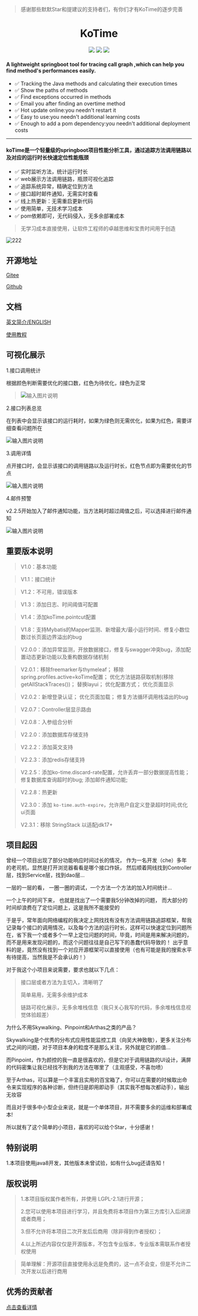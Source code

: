 
> 感谢那些默默Star和提建议的支持者们，有你们才有KoTime的逐步完善


<div align="center">
    <h1 >KoTime</h1> 
</div>

<div align="center">
    <img src='https://shields.io/badge/version-2.3.7-green.svg'>
    <img src='https://shields.io/badge/author-Chang Zhang-dbab09.svg'>
    <img src='https://shields.io/badge/dependencies-Spring|aspectjweaver|tomcat|UIKit|Metricflow-r.svg'>
</div>


<h4>A lightweight springboot tool for tracing call graph ,which can help you find method's performances easily.</h4>

- ✅ Tracking the Java methods and calculating their execution times
- ✅ Show the paths of methods
- ✅ Find exceptions occurred in methods
- ✅ Email you after finding an overtime method
- ✅ Hot update online:you needn't restart it
- ✅ Easy to use:you needn't additional learning costs
- ✅ Enough to add a pom dependency:you needn't additional deployment costs

---


<h4>koTime是一个轻量级的springboot项目性能分析工具，通过追踪方法调用链路以及对应的运行时长快速定位性能瓶颈</h4>

- ✅ 实时监听方法，统计运行时长
- ✅ web展示方法调用链路，瓶颈可视化追踪
- ✅ 追踪系统异常，精确定位到方法
- ✅ 接口超时邮件通知，无需实时查看
- ✅ 线上热更新：无需重启更新代码
- ✅ 使用简单，无技术学习成本
- ✅ pom依赖即可，无代码侵入，无多余部署成本



> 无学习成本直接使用，让软件工程师的卓越思维和宝贵时间用于创造


![222](docs/kotime.gif)

## 开源地址

[Gitee](https://gitee.com/huoyo/ko-time.git)

[Github](https://github.com/huoyo/ko-time.git)


## 文档

[英文简介/ENGLISH](README-EN.md)

[使用教程](http://www.kotime.cn/?source=git)




## 可视化展示

1.接口调用统计

根据颜色判断需要优化的接口数，红色为待优化，绿色为正常

> ![输入图片说明](docs/v220/syz.png)

2.接口列表总览

在列表中会显示该接口的运行耗时，如果为绿色则无需优化，如果为红色，需要详细查看问题所在

![输入图片说明](docs/v201/apis.png)

3.调用详情

点开接口时，会显示该接口的调用链路以及运行时长，红色节点即为需要优化的节点

![输入图片说明](docs/v204/ff.png)

4.邮件预警

v2.2.5开始加入了邮件通知功能，当方法耗时超过阈值之后，可以选择进行邮件通知

![输入图片说明](docs/v200/image.png)

## 重要版本说明

> V1.0：基本功能

> V1.1：接口统计

> V1.2：不可用，错误版本

> V1.3：添加日志、时间阈值可配置

> V1.4：添加koTime.pointcut配置

> V1.8：支持Mybatis的Mapper监测、新增最大/最小运行时间、修复小数位数过长页面边界溢出的bug

> V2.0.0：添加异常监测，开放数据接口，修复与swagger冲突bug，添加配置动态更新功能以及重构数据存储机制

> V2.0.1：移除freemarker与thymeleaf；
         移除spring.profiles.active=koTime配置；
         优化方法链路获取机制(移除getAllStackTraces())；
         替换layui；
         优化配置方式；
         优化页面显示

> V2.0.2：新增登录认证；
          优化页面加载；
          修复方法循环调用栈溢出的bug

> V2.0.7：Controller层显示路由

> V2.0.8：入参组合分析

> V2.2.0：添加数据库存储支持

> V2.2.2：添加英文支持

> V2.2.3：添加redis存储支持

> V2.2.5：添加ko-time.discard-rate配置，允许丢弃一部分数据提高性能；
            修复数据库查询超时的bug;
            添加邮件通知功能;

> V2.2.8：热更新
> 
> V2.3.0：添加 `ko-time.auth-expire`，允许用户自定义登录超时时间;优化ui页面
>
> V2.3.1：移除 StringStack 以适配jdk17+

## 项目起因

曾经一个项目出现了部分功能响应时间过长的情况，
作为一名开发（che）多年的老司机，显然是打开浏览器看看是哪个接口作妖，
然后顺着网线找到Controller层，找到Service层，找到dao层...

一层的一层的看， 一圈一圈的调试，一个方法一个方法的加入时间统计...

一个上午的时间下来， 也就是找出了一个需要我5分钟改掉的问题， 而大部分的时间却浪费在了定位问题上，这是我所不能接受的

于是乎，常年面向网络编程的我决定上网找找有没有方法调用链路追踪框架，帮我记录每个接口的调用情况，以及每个方法的运行时长，这样可以快速定位到问题所在，省下我一个或者多个一早上定位问题的时间，毕竟，时间是用来解决问题的，而不是用来发现问题的，而这个问题往往是自己写下的愚蠢代码导致的！
出乎意料的是，竟然没有找到一个对应开源框架可以直接使用（也有可能是我的搜索水平有待提高，当然我是不会承认的！）

对于我这个小项目来说需要，要求也就以下几点：

> 接口层或者方法为主切入，清晰明了
> 
> 简单易用，无需多余维护成本
>
> 链路可视化展示，无多余堆栈信息（我只关心我写的代码，多余堆栈信息视觉体验超差）
> 

为什么不用Skywalking、Pinpoint和Arthas之类的产品？

Skywalking是个优秀的分布式应用性能监控工具（向吴大神致敬），更多关注分布式之间的问题，对于项目本身的粒度不是那么关注，另外就是它的颜值...

而Pinpoint，作为颜控的我一直是很喜欢的，但是它对于调用链路的UI设计，满屏的代码密集让我已经找不到我的方法在哪里了（主观感受，不喜勿喷）

至于Arthas，可以算是一个丰富且实用的百宝箱了，你可以在需要的时候取出命令来实现程序的各种诊断，但终归是即用即动手（其实我不想每次都动手），输出无妆容

而且对于很多中小型企业来说，就是一个单体项目，并不需要多余的运维和部署成本!

所以就有了这个简单的小项目，喜欢的可以给个Star，十分感谢！

## 特别说明

1.本项目使用java8开发，其他版本未曾试验，如有什么bug还请告知！

## 版权说明


> 1.本项目版权属作者所有，并使用 LGPL-2.1进行开源；
>
> 2.您可以使用本项目进行学习，并且免费将本项目作为第三方库引入后闭源或者商用；
>
> 3.但不允许将本项目二次开发后后商用（除非得到作者授权）；
> 
> 4.以上所述内容仅仅是开源版本，不包含专业版本，专业版本需联系作者授权使用

> 简单理解：开源项目直接使用永远是免费的，这一点不会变，但是不允许二次开发以后进行商用


## 优秀的贡献者

[点击查看详情](CONTRIBUTORS.md)

